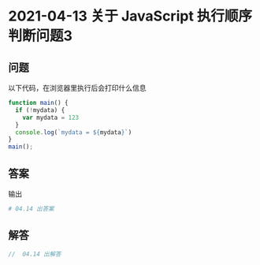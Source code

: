 # 2021-04-13 关于 JavaScript 执行顺序判断问题3

## 问题

以下代码，在浏览器里执行后会打印什么信息

```js
function main() {
  if (!mydata) {
    var mydata = 123
  }
  console.log(`mydata = ${mydata}`)
}
main();
```

## 答案

输出

```sh
# 04.14 出答案
```

## 解答

```js
//  04.14 出解答

```